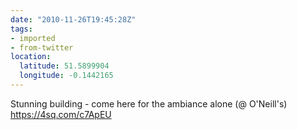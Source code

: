 ```yaml
---
date: "2010-11-26T19:45:28Z"
tags:
- imported
- from-twitter
location:
  latitude: 51.5899904
  longitude: -0.1442165
---
```

Stunning building - come here for the ambiance alone \(@ O'Neill's) https://4sq.com/c7ApEU
